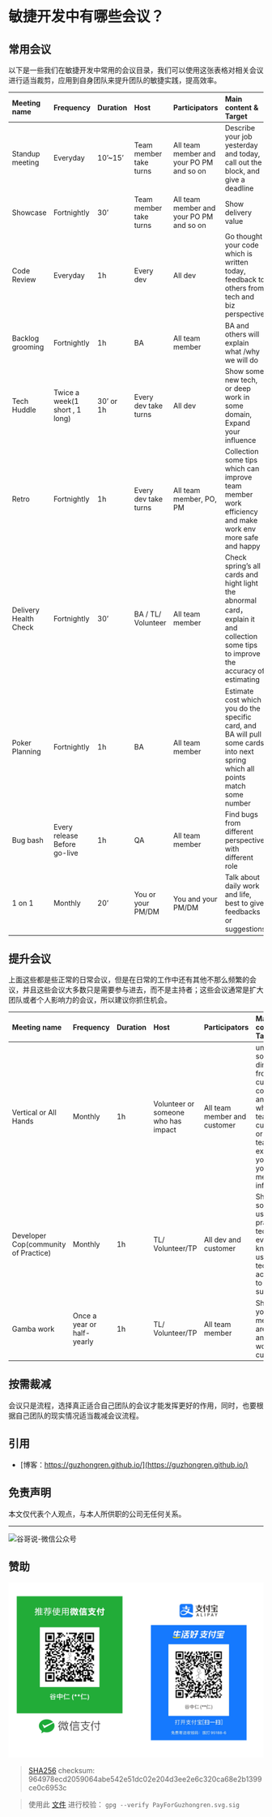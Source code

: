 # 敏捷开发中有哪些会议？


## 常用会议

以下是一些我们在敏捷开发中常用的会议目录，我们可以使用这张表格对相关会议进行适当裁剪，应用到自身团队来提升团队的敏捷实践，提高效率。

|Meeting name|Frequency|Duration|Host|Participators|Main content & Target|
|:---|:---|:---|:---|:---|:---|
|Standup meeting|Everyday|10’~15’|Team member take turns|All team member and your PO PM and so on|Describe your job yesterday and today, call out the block, and give a deadline|
|Showcase|	Fortnightly|	30’|	Team member take turns|	All team member and your PO PM and so on|	Show delivery value|
|Code Review	|Everyday|	1h|	Every dev|	All dev|	Go thought your code which is written today, feedback to others from tech and biz perspective|
|Backlog grooming|	Fortnightly|	1h|	BA|	All team member	|BA and others will explain what /why we will do|
|Tech Huddle|	Twice a week(1 short , 1 long)|	30’ or 1h|	Every dev take turns|	All dev	|Show some new tech, or deep work in some domain, Expand your influence|
|Retro|	Fortnightly|	1h|	Every dev take turns|	All team member, PO, PM|	Collection some tips which can improve team member work efficiency and make work env more safe and happy|
|Delivery Health Check|	Fortnightly|	30’|	BA / TL/ Volunteer|	All team member	|Check spring’s all cards and hight light the abnormal card， explain it and collection some tips to improve the  accuracy of estimating|
|Poker Planning|	Fortnightly|	1h|	BA|	All team member|	Estimate cost which you do the specific card, and BA will pull some cards into next spring which all points match some number|
|Bug bash|	Every release Before go-live|	1h|	QA|	All team member|	Find bugs from different perspective with different role|
|1 on 1|	Monthly|	20’|	You or your PM/DM	|You and your PM/DM|	Talk about daily work and life, best to give feedbacks or suggestions|

## 提升会议

上面这些都是些正常的日常会议，但是在日常的工作中还有其他不那么频繁的会议，并且这些会议大多数只是需要参与进去，而不是主持者；这些会议通常是扩大团队或者个人影响力的会议，所以建议你抓住机会。

|Meeting name|Frequency|Duration|Host|Participators|Main content & Target|
|:---|:---|:---|:---|:---|:---|
|Vertical or All Hands|	Monthly	|1h|	Volunteer or someone who has impact|	All team member and customer|	understand some direction from customer’s company, and show what your team do to customers or other teams, expand you and your team member’s influence|
|Developer Cop(community of Practice)|	Monthly|	1h|	TL/ Volunteer/TP|	All dev and customer|	Show some useful and practice tech, make everyone know and use your tech according to your suggestion|
|Gamba work|	Once a year or  half-yearly	|1h|	TL/ Volunteer/TP|	All team member|	Show what your team members are doing and daily work to customer|

## 按需裁减

会议只是流程，选择真正适合自己团队的会议才能发挥更好的作用，同时，也要根据自己团队的现实情况适当裁减会议流程。

## 引用

* [博客：https://guzhongren.github.io/](https://guzhongren.github.io/)

## 免责声明

本文仅代表个人观点，与本人所供职的公司无任何关系。

----
![谷哥说-微信公众号](https://cdn.jsdelivr.net/gh/guzhongren/data-hosting@master/20210819/wechat.ae9zxgscqcg.png)


## 赞助

![PayForGuzhongren](/images/pay/PayForGuzhongren.svg)
> [SHA256](https://emn178.github.io/online-tools/sha256_checksum.html) checksum: 964978ecd2059064abe542e51dc02e204d3ee2e6c320ca68e2b1399ce0c6953c

> 使用此 [文件](https://guzhongren.github.io/images/pay/payforguzhongren.svg.sig) 进行校验： `gpg --verify PayForGuzhongren.svg.sig`

